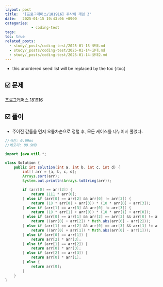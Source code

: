```yaml
---
layout: post
title:  "[프로그래머스/181916] 주사위 게임 3"
date:   2025-01-15 19:43:06 +0900
categories: 
            - coding-test
tags:           
toc: true
related_posts:
  - study/_posts/coding-test/2025-01-13-코테.md
  - study/_posts/coding-test/2025-01-14-코테.md
  - study/_posts/coding-test/2025-01-14-코테2.md
---
```

* this unordered seed list will be replaced by the toc
{:toc}

## ☑️ 문제

[프로그래머스 181916](https://school.programmers.co.kr/learn/courses/30/lessons/181916)

## ☑️ 풀이

- 주어진 값들을 먼저 오름차순으로 정렬 후, 모든 케이스를 나누어서 풀었다.

```java
//시간: 0.69ms
//메모리: 89.9MB

import java.util.*;

class Solution {
    public int solution(int a, int b, int c, int d) {
        int[] arr = {a, b, c, d};
        Arrays.sort(arr);
        System.out.println(Arrays.toString(arr));

        if (arr[0] == arr[3]) {
            return 1111 * arr[0];
        } else if (arr[0] == arr[2] && arr[0] != arr[3]) {
            return (10 * arr[0] + arr[3]) * (10 * arr[0] + arr[3]);
        } else if (arr[1] == arr[3] && arr[0] != arr[3]) {
            return (10 * arr[1] + arr[0]) * (10 * arr[1] + arr[0]);
        } else if (arr[0] == arr[1] && arr[2] == arr[3] && arr[0] != arr[2]) {
            return ((arr[0] + arr[2]) * Math.abs(arr[0] - arr[2]));
        } else if (arr[1] == arr[2] && arr[0] == arr[3] && arr[1] != arr[0]) {
            return ((arr[0] + arr[1]) * Math.abs(arr[0] - arr[1]));
        } else if (arr[0] == arr[1]) {
            return arr[2] * arr[3];
        } else if (arr[1] == arr[2]) {
            return arr[0] * arr[3];
        } else if (arr[2] == arr[3]) {
            return arr[0] * arr[1];
        } else {
            return arr[0];
        }
    }
}
```